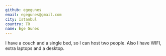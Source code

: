 ```yaml
---
github: egegunes
email: egegunes@gmail.com
city: Istanbul
country: TR
name: Ege Gunes
---
```


I have a couch and a single bed, so I can host two people. 
Also I have WIFI, extra laptops and a desktop. 
